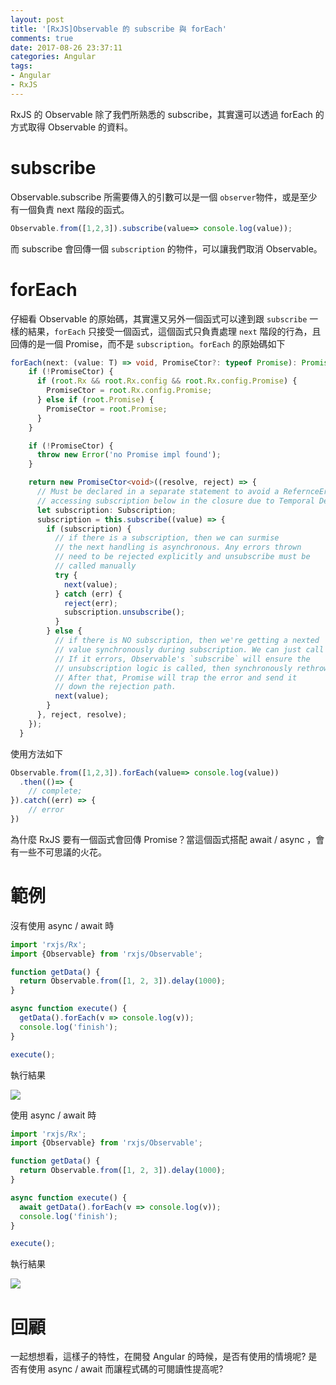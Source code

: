 ```yaml
---
layout: post
title: '[RxJS]Observable 的 subscribe 與 forEach'
comments: true
date: 2017-08-26 23:37:11
categories: Angular
tags: 
- Angular
- RxJS
---
```


RxJS 的 Observable 除了我們所熟悉的 subscribe，其實還可以透過 forEach 的方式取得 Observable 的資料。

<!-- more -->

# subscribe

Observable.subscribe 所需要傳入的引數可以是一個 `observer`物件，或是至少有一個負責 next 階段的函式。

```typescript
Observable.from([1,2,3]).subscribe(value=> console.log(value));
```

而 subscribe 會回傳一個 `subscription` 的物件，可以讓我們取消 Observable。

# forEach

仔細看 Observable 的原始碼，其實還又另外一個函式可以達到跟 `subscribe` 一樣的結果，`forEach` 只接受一個函式，這個函式只負責處理 `next` 階段的行為，且回傳的是一個 Promise<void>，而不是 `subscription`。`forEach` 的原始碼如下

```typescript
forEach(next: (value: T) => void, PromiseCtor?: typeof Promise): Promise<void> {
    if (!PromiseCtor) {
      if (root.Rx && root.Rx.config && root.Rx.config.Promise) {
        PromiseCtor = root.Rx.config.Promise;
      } else if (root.Promise) {
        PromiseCtor = root.Promise;
      }
    }

    if (!PromiseCtor) {
      throw new Error('no Promise impl found');
    }

    return new PromiseCtor<void>((resolve, reject) => {
      // Must be declared in a separate statement to avoid a RefernceError when
      // accessing subscription below in the closure due to Temporal Dead Zone.
      let subscription: Subscription;
      subscription = this.subscribe((value) => {
        if (subscription) {
          // if there is a subscription, then we can surmise
          // the next handling is asynchronous. Any errors thrown
          // need to be rejected explicitly and unsubscribe must be
          // called manually
          try {
            next(value);
          } catch (err) {
            reject(err);
            subscription.unsubscribe();
          }
        } else {
          // if there is NO subscription, then we're getting a nexted
          // value synchronously during subscription. We can just call it.
          // If it errors, Observable's `subscribe` will ensure the
          // unsubscription logic is called, then synchronously rethrow the error.
          // After that, Promise will trap the error and send it
          // down the rejection path.
          next(value);
        }
      }, reject, resolve);
    });
  }
```

使用方法如下

```typescript
Observable.from([1,2,3]).forEach(value=> console.log(value))
  .then(()=> {
    // complete;
}).catch((err) => {
    // error
})
```

為什麼 RxJS 要有一個函式會回傳 Promise？當這個函式搭配 await / async ，會有一些不可思議的火花。

# 範例

沒有使用 async / await 時

```typescript
import 'rxjs/Rx';
import {Observable} from 'rxjs/Observable';

function getData() {
  return Observable.from([1, 2, 3]).delay(1000);
}

async function execute() {
  getData().forEach(v => console.log(v));
  console.log('finish');
}

execute();
```

執行結果

![](https://c1.staticflickr.com/5/4399/36011067723_3983404229_o.png)

使用 async / await 時

```typescript
import 'rxjs/Rx';
import {Observable} from 'rxjs/Observable';

function getData() {
  return Observable.from([1, 2, 3]).delay(1000);
}

async function execute() {
  await getData().forEach(v => console.log(v));
  console.log('finish');
}

execute();
```

執行結果

![](https://c1.staticflickr.com/5/4343/36680520501_b225a6f130_o.png)

# 回顧

一起想想看，這樣子的特性，在開發 Angular 的時候，是否有使用的情境呢? 是否有使用 async / await 而讓程式碼的可閱讀性提高呢?

